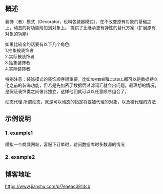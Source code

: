 ## 概述 

装饰（者）模式（Decorator，也叫包装器模式），在不改变原有对象的基础之上，动态的将功能附加到对象上。
提供了比继承更有弹性的替代方案（扩展原有对象的功能）

如果比较全的话要有以下几个角色:  <br/>
1.抽象被装饰者 <br/>
2.实际被装饰者 <br/>
3.抽象装饰者 <br/>
4.实际装饰者 <br/>

特别注意：装饰模式的装饰顺序很重要，比如`加密数据`和`过滤词汇`都可以是数据持久化之前的装饰功能，但若是先加密了数据后过滤词汇就会出问题，最理想的情况，是保证装饰类之间彼此独立，这样他们就可以以任意顺序组合了。

动态代理
    所谓动态，就是可以动态的指定将要被代理的对象，以及被代理的方法


## 示例说明

### 1. example1
模拟一个商城网站，客服下订单时，访问数据库时多数源的情况


### 2. example2


## 博客地址
https://www.jianshu.com/p/7eaeac3814cb



